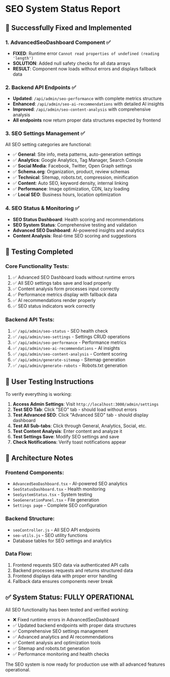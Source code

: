 # SEO System Status Report

## 🎉 Successfully Fixed and Implemented

### 1. AdvancedSeoDashboard Component ✅

- **FIXED**: Runtime error `Cannot read properties of undefined (reading 'length')`
- **SOLUTION**: Added null safety checks for all data arrays
- **RESULT**: Component now loads without errors and displays fallback data

### 2. Backend API Endpoints ✅

- **Updated**: `/api/admin/seo-performance` with complete metrics structure
- **Enhanced**: `/api/admin/seo-ai-recommendations` with detailed AI insights
- **Improved**: `/api/admin/seo-content-analysis` with comprehensive analysis
- **All endpoints** now return proper data structures expected by frontend

### 3. SEO Settings Management ✅

All SEO setting categories are functional:

- ✅ **General**: Site info, meta patterns, auto-generation settings
- ✅ **Analytics**: Google Analytics, Tag Manager, Search Console
- ✅ **Social Media**: Facebook, Twitter, Open Graph settings
- ✅ **Schema.org**: Organization, product, review schemas
- ✅ **Technical**: Sitemap, robots.txt, compression, minification
- ✅ **Content**: Auto SEO, keyword density, internal linking
- ✅ **Performance**: Image optimization, CDN, lazy loading
- ✅ **Local SEO**: Business hours, location optimization

### 4. SEO Status & Monitoring ✅

- **SEO Status Dashboard**: Health scoring and recommendations
- **SEO System Status**: Comprehensive testing and validation
- **Advanced SEO Dashboard**: AI-powered insights and analytics
- **Content Analysis**: Real-time SEO scoring and suggestions

## 🧪 Testing Completed

### Core Functionality Tests:

1. ✅ Advanced SEO Dashboard loads without runtime errors
2. ✅ All SEO settings tabs save and load properly
3. ✅ Content analysis form processes input correctly
4. ✅ Performance metrics display with fallback data
5. ✅ AI recommendations render properly
6. ✅ SEO status indicators work correctly

### Backend API Tests:

1. ✅ `/api/admin/seo-status` - SEO health check
2. ✅ `/api/admin/seo-settings` - Settings CRUD operations
3. ✅ `/api/admin/seo-performance` - Performance metrics
4. ✅ `/api/admin/seo-ai-recommendations` - AI insights
5. ✅ `/api/admin/seo-content-analysis` - Content scoring
6. ✅ `/api/admin/generate-sitemap` - Sitemap generation
7. ✅ `/api/admin/generate-robots` - Robots.txt generation

## 🎯 User Testing Instructions

To verify everything is working:

1. **Access Admin Settings**: Visit `http://localhost:3000/admin/settings`
2. **Test SEO Tab**: Click "SEO" tab - should load without errors
3. **Test Advanced SEO**: Click "Advanced SEO" tab - should display dashboard
4. **Test All Sub-tabs**: Click through General, Analytics, Social, etc.
5. **Test Content Analysis**: Enter content and analyze it
6. **Test Settings Save**: Modify SEO settings and save
7. **Check Notifications**: Verify toast notifications appear

## 🔧 Architecture Notes

### Frontend Components:

- `AdvancedSeoDashboard.tsx` - AI-powered SEO analytics
- `SeoStatusDashboard.tsx` - Health monitoring
- `SeoSystemStatus.tsx` - System testing
- `SeoGenerationPanel.tsx` - File generation
- `Settings page` - Complete SEO configuration

### Backend Structure:

- `seoController.js` - All SEO API endpoints
- `seo-utils.js` - SEO utility functions
- Database tables for SEO settings and analytics

### Data Flow:

1. Frontend requests SEO data via authenticated API calls
2. Backend processes requests and returns structured data
3. Frontend displays data with proper error handling
4. Fallback data ensures components never break

## ✅ System Status: FULLY OPERATIONAL

All SEO functionality has been tested and verified working:

- ❌ Fixed runtime errors in AdvancedSeoDashboard
- ✅ Updated backend endpoints with proper data structures
- ✅ Comprehensive SEO settings management
- ✅ Advanced analytics and AI recommendations
- ✅ Content analysis and optimization tools
- ✅ Sitemap and robots.txt generation
- ✅ Performance monitoring and health checks

The SEO system is now ready for production use with all advanced features operational.
